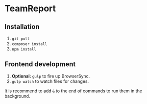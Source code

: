# TeamReport

## Installation

1. `git pull`
1. `composer install`
1. `npm install`

## Frontend development

1. **Optional:** `gulp` to fire up BrowserSync.
1. `gulp watch` to watch files for changes.

It is recommend to add `&` to the end of commands to run them in the background.
